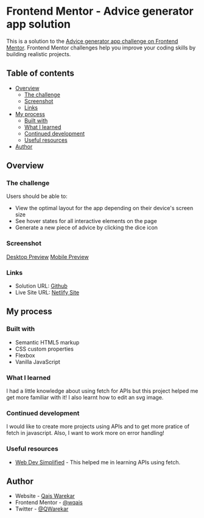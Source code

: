 # Frontend Mentor - Advice generator app solution

This is a solution to the [Advice generator app challenge on Frontend Mentor](https://www.frontendmentor.io/challenges/advice-generator-app-QdUG-13db). Frontend Mentor challenges help you improve your coding skills by building realistic projects.

## Table of contents

- [Overview](#overview)
  - [The challenge](#the-challenge)
  - [Screenshot](#screenshot)
  - [Links](#links)
- [My process](#my-process)
  - [Built with](#built-with)
  - [What I learned](#what-i-learned)
  - [Continued development](#continued-development)
  - [Useful resources](#useful-resources)
- [Author](#author)

## Overview

### The challenge

Users should be able to:

- View the optimal layout for the app depending on their device's screen size
- See hover states for all interactive elements on the page
- Generate a new piece of advice by clicking the dice icon

### Screenshot

[Desktop Preview](./design/desktop-design.jpeg)
[Mobile Preview](./design/mobile-design.jpeg)

### Links

- Solution URL: [Github](https://github.com/wqais/Front-End-Mentor/tree/main/02-%20Advice%20Generator)
- Live Site URL: [Netlify Site](https://wqaisolutions.netlify.app/02-%20advice%20generator/02)

## My process

### Built with

- Semantic HTML5 markup
- CSS custom properties
- Flexbox
- Vanilla JavaScript

### What I learned

I had a little knowledge about using fetch for APIs but this project helped me get more familiar with it! I also learnt how to edit an svg image.

### Continued development

I would like to create more projects using APIs and to get more pratice of fetch in javascript. Also, I want to work more on error handling!

### Useful resources

- [Web Dev Simplified](https://youtu.be/cuEtnrL9-H0) - This helped me in learning APIs using fetch. 

## Author

- Website - [Qais Warekar](https://wqaisportfolio.netlify.app)
- Frontend Mentor - [@wqais](https://www.frontendmentor.io/profile/yourusername)
- Twitter - [@QWarekar](https://mobile.twitter.com/QWarekar)

